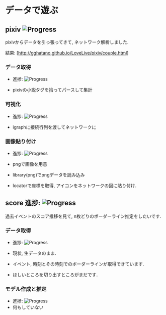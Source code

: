 データで遊ぶ
====

## pixiv ![Progress](http://progressed.io/bar/100)

pixivからデータを引っ張ってきて, ネットワーク解析しました. 

結果: [http://gghatano.github.io/LoveLive/pixiv/couple.html]

### データ取得

* 進捗: ![Progress](http://progressed.io/bar/100)

 * pixivの小説タグを拾ってパースして集計

### 可視化

* 進捗: ![Progress](http://progressed.io/bar/100)

 * igraphに接続行列を渡してネットワークに

### 画像貼り付け

* 進捗: ![Progress](http://progressed.io/bar/100)

 * pngで画像を用意
 * library(png)でpngデータを読み込み
 * locatorで座標を取得, アイコンをネットワークの図に貼り付け. 


## score 進捗: ![Progress](http://progressed.io/bar/25)

過去イベントのスコア推移を見て, n枚どりのボーダーライン推定をしたいです. 

### データ取得

* 進捗: ![Progress](http://progressed.io/bar/50)

 * 現状, 生データのまま.
 * イベント, 時刻とその時刻でのボーダーラインが取得できています.
 * ほしいところを切り出すところがまだです. 


### モデル作成と推定

* 進捗: ![Progress](http://progressed.io/bar/0)
 * 何もしていない

